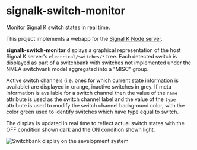 # signalk-switch-monitor

Monitor Signal K switch states in real time.

This project implements a webapp for the
[Signal K Node server](https://github.com/SignalK/signalk-server-node).

__signalk-switch-monitor__ displays a graphical representation of the host
Signal K server's ```electrical/switches/*``` tree.  Each detected switch is
displayed as part of a switchbank with switches not implemented under the NMEA
switchvank model aggregated into a "MISC" group.

Active switch channels (i.e. ones for which current state information is
available) are displayed in orange, inactive switches in grey.
If meta information is available for a switch channel then the value of the
```name``` attribute is used as the switch channel label and the value of the
```type``` attribute is used to modify the switch channel background color,
with the color green used to identify switches which have type equal to switch.

The display is updated in real time to reflect actual switch states with the
OFF condition shown dark and the ON condition shown light.

![Switchbank display on the sevelopment system](/readme/screenshot.png)
